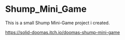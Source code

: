 # Shump_Mini_Game
This is a small Shump Mini-Game project i created.

https://solid-doomas.itch.io/doomas-shump-mini-game

